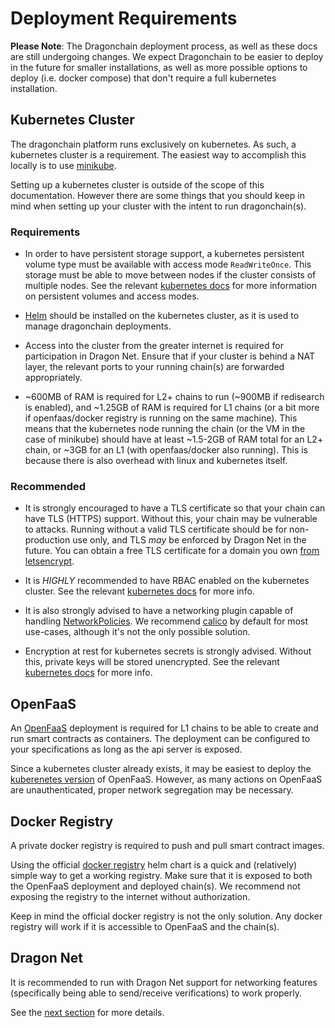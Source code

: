 # Deployment Requirements

**Please Note**: The Dragonchain deployment process, as well as these docs
are still undergoing changes. We expect Dragonchain to be easier to deploy in
the future for smaller installations, as well as more possible options to
deploy (i.e. docker compose) that don't require a full kubernetes installation.

## Kubernetes Cluster

The dragonchain platform runs exclusively on kubernetes. As such,
a kubernetes cluster is a requirement. The easiest way to accomplish
this locally is to use
[minikube](https://kubernetes.io/docs/setup/learning-environment/minikube/).

Setting up a kubernetes cluster is outside of the scope of this documentation.
However there are some things that you should keep in mind when setting up your
cluster with the intent to run dragonchain(s).

### Requirements

- In order to have persistent storage support, a kubernetes persistent volume
  type must be available with access mode `ReadWriteOnce`. This storage must be
  able to move between nodes if the cluster consists of multiple nodes.
  See the relevant [kubernetes docs](https://kubernetes.io/docs/concepts/storage/persistent-volumes/#access-modes)
  for more information on persistent volumes and access modes.

- [Helm](https://helm.sh/) should be installed on the kubernetes cluster, as
  it is used to manage dragonchain deployments.

- Access into the cluster from the greater internet is required for
  participation in Dragon Net. Ensure that if your cluster is behind a NAT
  layer, the relevant ports to your running chain(s) are forwarded
  appropriately.

- ~600MB of RAM is required for L2+ chains to run (~900MB if redisearch is
  enabled), and ~1.25GB of RAM is required for L1 chains (or a bit more if
  openfaas/docker registry is running on the same machine). This means that the
  kubernetes node running the chain (or the VM in the case of minikube) should
  have at least ~1.5-2GB of RAM total for an L2+ chain, or ~3GB for an L1 (with
  openfaas/docker also running). This is because there is also overhead with
  linux and kubernetes itself.

### Recommended

- It is strongly encouraged to have a TLS certificate so that your chain can
  have TLS (HTTPS) support. Without this, your chain may be vulnerable to
  attacks. Running without a valid TLS certificate should be for non-production
  use only, and TLS _may_ be enforced by Dragon Net in the future. You can
  obtain a free TLS certificate for a domain you own
  [from letsencrypt](https://letsencrypt.org/).

- It is _HIGHLY_ recommended to have RBAC enabled on the kubernetes cluster.
  See the relevant [kubernetes docs](https://kubernetes.io/docs/reference/access-authn-authz/rbac/)
  for more info.

- It is also strongly advised to have a networking plugin capable of handling
  [NetworkPolicies](https://kubernetes.io/docs/concepts/services-networking/network-policies/).
  We recommend
  [calico](https://docs.projectcalico.org/v3.8/getting-started/kubernetes/installation/)
  by default for most use-cases, although it's not the only possible solution.

- Encryption at rest for kubernetes secrets is strongly advised. Without this,
  private keys will be stored unencrypted. See the relevant
  [kubernetes docs](https://kubernetes.io/docs/tasks/administer-cluster/encrypt-data/)
  for more info.

## OpenFaaS

An [OpenFaaS](https://www.openfaas.com/) deployment is required for L1 chains
to be able to create and run smart contracts as containers. The deployment can
be configured to your specifications as long as the api server is exposed.

Since a kubernetes cluster already exists, it may be easiest to deploy
the [kuberenetes version](https://github.com/openfaas/faas-netes) of OpenFaaS.
However, as many actions on OpenFaaS are unauthenticated, proper network
segregation may be necessary.

## Docker Registry

A private docker registry is required to push and pull smart contract images.

Using the official
[docker registry](https://github.com/helm/charts/tree/master/stable/docker-registry)
helm chart is a quick and (relatively) simple way to get a working registry.
Make sure that it is exposed to both the OpenFaaS deployment and deployed
chain(s). We recommend not exposing the registry to the internet without
authorization.

Keep in mind the official docker registry is not the only solution. Any
docker registry will work if it is accessible to OpenFaaS and the chain(s).

## Dragon Net

It is recommended to run with Dragon Net support for networking features
(specifically being able to send/receive verifications) to work properly.

See the [next section](/deployment/dragonnet) for more details.
